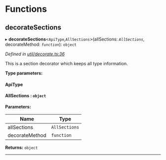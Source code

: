 

# Functions

<a id="decoratesections"></a>

##  decorateSections

▸ **decorateSections**<`ApiType`,`AllSections`>(allSections: *`AllSections`*, decorateMethod: *`function`*): `object`

*Defined in [util/decorate.ts:36](https://github.com/polkadot-js/api/blob/7e5b09a/packages/api/src/util/decorate.ts#L36)*

This is a section decorator which keeps all type information.

**Type parameters:**

#### ApiType 
#### AllSections :  `object`
**Parameters:**

| Name | Type |
| ------ | ------ |
| allSections | `AllSections` |
| decorateMethod | `function` |

**Returns:** `object`

___

